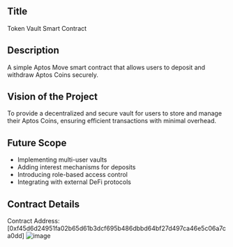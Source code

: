 ## Title
Token Vault Smart Contract

## Description
A simple Aptos Move smart contract that allows users to deposit and withdraw Aptos Coins securely.

## Vision of the Project
To provide a decentralized and secure vault for users to store and manage their Aptos Coins, ensuring efficient transactions with minimal overhead.

## Future Scope
- Implementing multi-user vaults
- Adding interest mechanisms for deposits
- Introducing role-based access control
- Integrating with external DeFi protocols

## Contract Details
Contract Address: [0xf45d6d24951fa02b65d61b3dcf695b486dbbd64bf27d497ca46e5c06a7ca0dd]
![image](https://github.com/user-attachments/assets/e201eeea-10e1-4c4a-9436-fbab593b5a1d)


